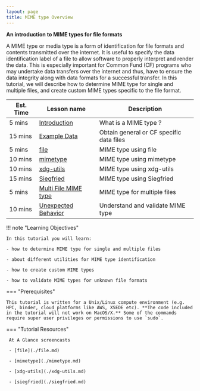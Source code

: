 ```yaml
---
layout: page
title: MIME type Overview
---
```


**An introduction to MIME types for file formats**

A MIME type or media type is a form of identification for file formats and contents transmitted over the internet. It is useful to specify the data identification label of a file to allow software to properly interpret and render the data. This is especially important for Common Fund (CF) programs who may undertake data transfers over the internet and thus, have to ensure the data integrity along with data formats for a successful transfer. In this tutorial, we will describe how to determine MIME type for single and multiple files, and create custom MIME types specific to the file format.

Est. Time | Lesson name | Description
--- | --- | ---
5 mins | [Introduction](./Intro_MIME_type.md) | What is a MIME type ?
15 mins | [Example Data](./Example_data_files.md) | Obtain general or CF specific data files
5 mins | [file](./file.md) | MIME type using file
10 mins | [mimetype](./mimetype.md) | MIME type using mimetype
10 mins | [xdg-utils](./xdg-utils.md) | MIME type using xdg-utils
15 mins | [Siegfried](./siegfried.md) | MIME type using Siegfried
5 mins  | [Multi File MIME type ](./Multiple_file_MIME.md) | MIME type for multiple files
10 mins | [Unexpected Behavior](./Unexpected_behavior.md) | Understand and validate MIME type

!!! note "Learning Objectives"

    In this tutorial you will learn:

    - how to determine MIME type for single and multiple files

    - about different utilities for MIME type identification

    - how to create custom MIME types

    - how to validate MIME types for unknown file formats

=== "Prerequisites"

    This tutorial is written for a Unix/Linux compute environment (e.g. HPC, binder, cloud platforms like AWS, XSEDE etc). **The code included in the tutorial will not work on MacOS/X.** Some of the commands require super user privileges or permissions to use `sudo`.


=== "Tutorial Resources"

     At A Glance screencasts 

     - [file](./file.md)

     - [mimetype](./mimetype.md)

     - [xdg-utils](./xdg-utils.md)

     - [siegfried](./siegfried.md)
